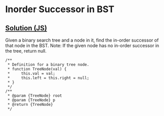 # Inorder Successor in BST

## [Solution (JS)](./solution.js)

Given a binary search tree and a node in it, find the in-order successor of that node in the BST.
Note: If the given node has no in-order successor in the tree, return null.

```
/**
 * Definition for a binary tree node.
 * function TreeNode(val) {
 *     this.val = val;
 *     this.left = this.right = null;
 * }
 */
/**
 * @param {TreeNode} root
 * @param {TreeNode} p
 * @return {TreeNode}
 */
```

